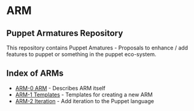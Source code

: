 ARM
===

Puppet Armatures Repository
---------------------------
This repository contains Puppet Amatures - Proposals to enhance / add features to puppet or something in the puppet
eco-system.

Index of ARMs
-------------
* [ARM-0 ARM](arm-0.arm/index.md) - Describes ARM itself
* [ARM-1 Templates](arm-1.templates/index.md) - Templates for creating a new ARM
* [ARM-2 Iteration](arm-2.iteration/index.md) - Add iteration to the Puppet language

